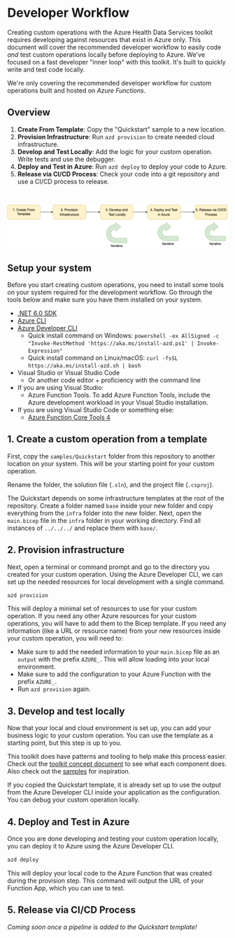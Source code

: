 # Developer Workflow

Creating custom operations with the Azure Health Data Services toolkit requires developing against resources that exist in Azure only. This document will cover the recommended developer workflow to easily code *and* test custom operations locally before deploying to Azure. We've focused on a fast developer "inner loop" with this toolkit. It's built to quickly write and test code locally.

We're only covering the recommended developer workflow for custom operations built and hosted on *Azure Functions*.

## Overview

1. **Create From Template**: Copy the "Quickstart" sample to a new location.
2. **Provision Infrastructure**: Run `azd provision` to create needed cloud infrastructure.
3. **Develop and Test Locally**: Add the logic for your custom operation. Write tests and use the debugger.
4. **Deploy and Test in Azure**: Run `azd deploy` to deploy your code to Azure.
5. **Release via CI/CD Process**: Check your code into a git repository and use a CI/CD process to release.

<br />

![Typical development flow](/docs/images/custom_operation_development_flow.png)

## Setup your system

Before you start creating custom operations, you need to install some tools on your system required for the development workflow. Go through the tools below and make sure you have them installed on your system.

- [.NET 6.0 SDK](https://dotnet.microsoft.com/download)
- [Azure CLI](https://docs.microsoft.com/cli/azure/install-azure-cli)
- [Azure Developer CLI](https://docs.microsoft.com/azure/developer/azure-developer-cli/get-started?tabs=bare-metal%2Cwindows&pivots=programming-language-csharp#prerequisites)
  - Quick install command on Windows: `powershell -ex AllSigned -c "Invoke-RestMethod 'https://aka.ms/install-azd.ps1' | Invoke-Expression"`
  - Quick install command on Linux/macOS: `curl -fsSL https://aka.ms/install-azd.sh | bash`
- Visual Studio or Visual Studio Code
  - Or another code editor + proficiency with the command line
- If you are using Visual Studio:
  - Azure Function Tools. To add Azure Function Tools, include the Azure development workload in your Visual Studio installation.
- If you are using Visual Studio Code or something else:
  - [Azure Function Core Tools 4](https://docs.microsoft.com/azure/azure-functions/functions-run-local?tabs=v4%2Cwindows%2Ccsharp%2Cportal%2Cbash#install-the-azure-functions-core-tools)

## 1. Create a custom operation from a template

First, copy the `samples/Quickstart` folder from this repository to another location on your system. This will be your starting point for your custom operation.

Rename the folder, the solution file (`.sln`), and the project file (`.csproj`).

The Quickstart depends on some infrastructure templates at the root of the repository. Create a folder named `base` inside your new folder and copy everything from the `infra` folder into the new folder. Next, open the `main.bicep` file in the `infra` folder in your working directory. Find all instances of `../../../` and replace them with `base/`.

## 2. Provision infrastructure

Next, open a terminal or command prompt and go to the directory you created for your custom operation. Using the Azure Developer CLI, we can set up the needed resources for local development with a single command.

```bash
azd provision
```

This will deploy a minimal set of resources to use for your custom operation. If you need any other Azure resources for your custom operations, you will have to add them to the Bicep template. If you need any information (like a URL or resource name) from your new resources inside your custom operation, you will need to:

- Make sure to add the needed information to your `main.bicep` file as an `output` with the prefix `AZURE_`. This will allow loading into your local environment.
- Make sure to add the configuration to your Azure Function with the prefix `AZURE_`.
- Run `azd provision` again.

## 3. Develop and test locally

Now that your local and cloud environment is set up, you can add your business logic to your custom operation. You can use the template as a starting point, but this step is up to you.

This toolkit does have patterns and tooling to help make this process easier. Check out the [toolkit concept document](/docs/concepts.md) to see what each component does. Also check out the [samples](/samples/) for inspiration.

If you copied the Quickstart template, it is already set up to use the output from the Azure Developer CLI inside your application as the configuration. You can debug your custom operation locally.

## 4. Deploy and Test in Azure

Once you are done developing and testing your custom operation locally, you can deploy it to Azure using the Azure Developer CLI.

```bash
azd deploy
```

This will deploy your local code to the Azure Function that was created during the provision step. This command will output the URL of your Function App, which you can use to test.

## 5. Release via CI/CD Process

*Coming soon once a pipeline is added to the Quickstart template!*
